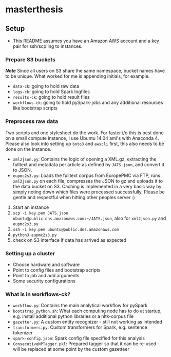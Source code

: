 # masterthesis

## Setup

* This README assumes you have an Amazon AWS account and a key pair for ssh/scp'ing to instances.

### Prepare S3 buckets

***Note*** Since all users on S3 share the same namespace, bucket names have to be unique. What worked for me is appending initials, for example.

* `data-ck`: going to hold raw data
* `logs-ck`: going to hold Spark logfiles
* `results-ck`: going to hold result files
* `workflows-ck`: going to hold pySpark-jobs and any additional resources like bootstrap scripts


### Preprocess raw data

Two scripts and one stylesheet do the work. For faster i/o this is best done on a small compute instance, I use Ubuntu 14.04 ami's with Anaconda 4. Please also look into setting up `boto3` and `awscli` first, this also needs to be done on the instance.

* `xml2json.py`: Contains the logic of opening a XML.gz, extracting the fulltext and metadata per article as defined by `JATS.json`, and convert it to JSON.
* `eupmc2s3.py`: Loads the fulltext corpus from EuropePMC via FTP, runs `xml2json.py` on each file, compresses the JSON to gz and uploads it to the data bucket on S3. Caching is implemented in a very basic way by simply noting down which files were processed successfully. Please be gentle and respectful when hitting other peoples server :)

1) Start an instance
2) `scp -i key.pem JATS.json ubuntu@public.dns.amazonaws.com:~/JATS.json`, also for `xml2json.py` and `eupmc2s3.py`
3) `ssh -i key.pem ubuntu@public.dns.amazonaws.com`
4) `python3 eupmc2s3.py`
5) check on S3 interface if data has arrived as expected

### Setting up a cluster

* Choose hardware and software
* Point to config files and bootstrap scripts
* Point to job and add arguments
* Some security configurations

### What is in workflows-ck?

* `workflow.py`: Contains the main analytical workflow for pySpark
* `bootstrap_python.sh`: What each computing node has to do at startup, e.g. install additional python libraries or a nltk-corpus file
* `gazetter.py`: A custom entity recognizer - still not working as intended
* `transformers.py`: Custom transformers for Spark, e.g. sentence tokenizer
* `spark-config.json`: Spark config file specified for this analysis
* `ConsecutiveNPTagger.pkl`: Prepared tagger so that it can be re-used - will be replaced at some point by the custom gazetteer
